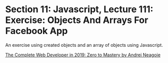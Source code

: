 # Section 11: Javascript, Lecture 111: Exercise: Objects And Arrays For Facebook App
An exercise using created objects and an array of objects using Javascript.

[The Complete Web Developer in 2019: Zero to Mastery by Andrei Neagoie](https://www.udemy.com/the-complete-web-developer-in-2018/)